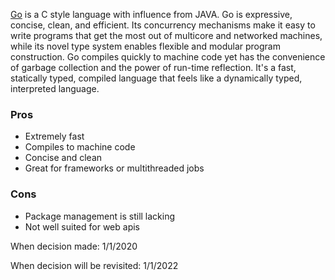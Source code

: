 [Go](https://golang.org/) is a C style language with influence from JAVA. Go is expressive, concise, clean, and efficient. Its concurrency mechanisms make it easy to write programs that get the most out of multicore and networked machines, while its novel type system enables flexible and modular program construction. Go compiles quickly to machine code yet has the convenience of garbage collection and the power of run-time reflection. It's a fast, statically typed, compiled language that feels like a dynamically typed, interpreted language.


### Pros
* Extremely fast
* Compiles to machine code
* Concise and clean
* Great for frameworks or multithreaded jobs

### Cons
* Package management is still lacking
* Not well suited for web apis


When decision made: 1/1/2020

When decision will be revisited: 1/1/2022